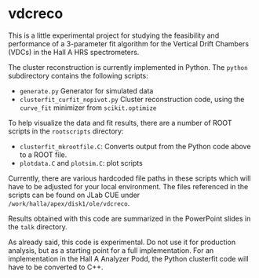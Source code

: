 # vdcreco

This is a little experimental project for studying the feasibility and
performance of a 3-parameter fit algorithm for the Vertical Drift
Chambers (VDCs) in the Hall A HRS spectrometers.

The cluster reconstruction is currently implemented in Python. The `python` subdirectory contains the following scripts:

* `generate.py` Generator for simulated data
* `clusterfit_curfit_nopivot.py` Cluster reconstruction code, using the `curve_fit` minimizer from `scikit.optimize`

To help visualize the data and fit results, there are a number of ROOT scripts in the `rootscripts` directory:

* `clusterfit_mkrootfile.C`: Converts output from the Python code above to a ROOT file.
* `plotdata.C` and `plotsim.C`: plot scripts

Currently, there are various hardcoded file paths in these scripts which will have to be adjusted for your local environment. The files referenced in the scripts can be found on JLab CUE under `/work/halla/apex/disk1/ole/vdcreco`.

Results obtained with this code are summarized in the PowerPoint slides in the `talk` directory.

As already said, this code is experimental. Do not use it for production analysis, but as a starting point for a full implementation. For an implementation in the Hall A Analyzer Podd, the Python clusterfit code will have to be converted to C++.

